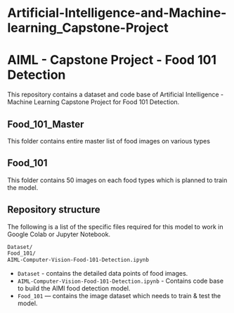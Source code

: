 # Artificial-Intelligence-and-Machine-learning_Capstone-Project

# AIML - Capstone Project - Food 101 Detection

This repository contains a dataset and code base of Artificial Intelligence - Machine Learning Capstone Project for Food 101 Detection.

## Food_101_Master

This folder contains entire master list of food images on various types

## Food_101

This folder contains 50 images on each food types which is planned to train the model. 

## Repository structure

The following is a list of the specific files required for this model to work in Google Colab or Jupyter Notebook.

```bash
Dataset/
Food_101/
AIML-Computer-Vision-Food-101-Detection.ipynb
```

- `Dataset` - contains the detailed data points of food images.
- `AIML-Computer-Vision-Food-101-Detection.ipynb` - Contains code base to build the AIMl food detection model.
-  `Food_101` — contains the image dataset which needs to train & test the model.
